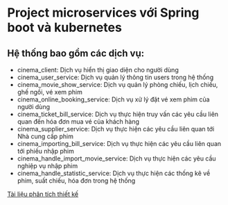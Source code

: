 # Project microservices với Spring boot và kubernetes

## Hệ thống bao gồm các dịch vụ:
- cinema_client: Dịch vụ hiển thị giao diện cho người dùng
- cinema_user_service: Dịch vụ quản lý thông tin users trong hệ thống
- cinema_movie_show_service: Dịch vụ quản lý phòng chiếu, lịch chiếu, ghế ngồi, vé xem phim
- cinema_online_booking_service: Dịch vụ xử lý đặt vé xem phim của người dùng
- cinema_ticket_bill_service: Dịch vụ thực hiện truy vấn các yêu cầu liên quan đến hóa đơn mua vé của khách hàng
- cinema_supplier_service: Dịch vụ thực hiện các yêu cầu liên quan tới Nhà cung cấp phim
- cinema_importing_bill_service: Dịch vụ thực hiện các yêu cầu liên quan tới phiếu nhập phim
- cinema_handle_import_movie_service: Dịch vụ thực hiện các yêu cầu nghiệp vụ nhập phim
- cinema_handle_statistic_service: Dịch vụ thực hiện các thống kê về phim, suất chiếu, hóa đơn trong hệ thống


[Tài liệu phân tích thiết kế](./documentation/Tài%20liệu%20phân%20tích%20thiết%20kế.pdf)